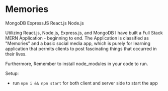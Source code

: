 # Memories

MongoDB
ExpressJS
React.js
Node.js

Utilizing React.js, Node.js, Express.js, and MongoDB I have built a Full Stack MERN Application - beginning to end. The Application is classified as "Memories" and a basic social media app, which is purely for learning application that permits clients to post fascinating things that occurred in their lives.

Furthermore, Remember to install node_modules in your code to run.


Setup:
- run ```npm i && npm start``` for both client and server side to start the app
